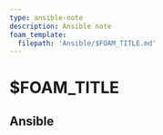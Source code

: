 ```yaml
---
type: ansible-note
description: Ansible note 
foam_template:
  filepath: 'Ansible/$FOAM_TITLE.md'
---
```


# $FOAM_TITLE 

## Ansible
